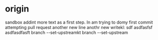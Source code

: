 # origin
sandbox
    addint more text as a first step.
    In am trying to domy first commit
    attempting pull request
    another new line
    anothr new writekl:
sdf
asdfasfsf
asdfasdfasft branch --set-upstreamkt branch --set-upstream
